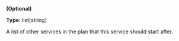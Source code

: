 **(Optional)**

**Type:** list[string]

A list of other services in the plan that this service
should start after.
